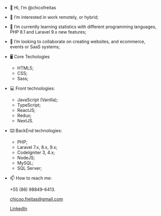 - 👋 Hi, I’m @chicofreitas
- 👀 I’m interested in work remotely, or hybrid; 
- 🌱 I’m currently learning statistics with different programming languages, PHP 8.1 and Laravel 9.x new features;
- 💞️ I’m looking to collaborate on creating websites, and ecommerce, events or SaaS systems;
- :desktop_computer: Core Techologies
  - HTML5;
  - CSS;
  - Sass;
  
- :computer: Front technologies:
  - JavaScript (Vanilla);
  - TypeScript;
  - ReactJS;
  - Redux;
  - NextJS.

- :keyboard: BackEnd technologies:
  - PHP;
  - Laravel 7.x, 8.x, 9.x;
  - CodeIgniter 3, 4.x;
  - NodeJS;
  - MySQL;
  - SQL Server;

- 📫 How to reach me: 

  +55 (86) 98849-6413. 
  
  chicoo.freitas@gmail.com
  
  [LinkedIn](www.linkedin.com/in/prof-chico-freitas)

<!---
chicofreitas/chicofreitas is a ✨ special ✨ repository because its `README.md` (this file) appears on your GitHub profile.
You can click the Preview link to take a look at your changes.
--->

